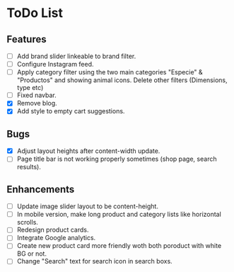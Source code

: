 # ToDo List

## Features
- [ ] Add brand slider linkeable to brand filter.
- [ ] Configure Instagram feed.
- [ ] Apply category filter using the two main categories "Especie" & "Productos" and showing animal icons. Delete other filters (Dimensions, type etc)
- [ ] Fixed navbar.
- [X] Remove blog.
- [X] Add style to empty cart suggestions.

## Bugs
- [X] Adjust layout heights after content-width update.
- [ ] Page title bar is not working properly sometimes (shop page, search results).

## Enhancements
- [ ] Update image slider layout to be content-height.
- [ ] In mobile version, make long product and category lists like horizontal scrolls.
- [ ] Redesign product cards.
- [ ] Integrate Google analytics.
- [ ] Create new product card more friendly woth both poroduct with white BG or not.
- [ ] Change "Search" text for search icon in search boxs.